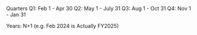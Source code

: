 Quarters
Q1: Feb 1 - Apr 30
Q2: May 1 - July 31
Q3: Aug 1 - Oct 31
Q4: Nov 1 - Jan 31

Years:
N+1 (e.g. Feb 2024 is Actually FY2025)